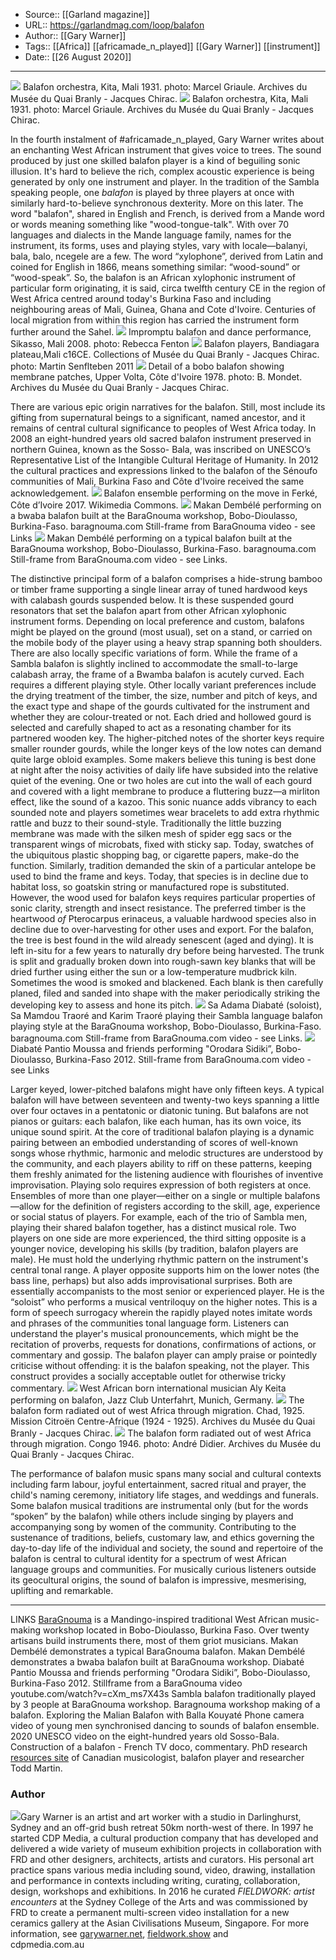 ﻿
  * Source:: [[Garland magazine]]
  * URL:: https://garlandmag.com/loop/balafon
  * Author:: [[Gary Warner]]
  * Tags:: [[Africa]] [[africamade_n_played]] [[Gary Warner]] [[instrument]]
  * Date:: [[26 August 2020]]


* * *
[![](https://garlandmag.com/wp-content/uploads/2020/08/01a_CU_QdB_1931-1024x573.jpg)](https://garlandmag.com/wp-content/uploads/2020/08/01a_CU_QdB_1931.jpg)
     Balafon orchestra, Kita, Mali 1931. photo: Marcel Griaule. Archives du Musée du Quai Branly - Jacques Chirac.
[![](https://garlandmag.com/wp-content/uploads/2020/08/01_QdB_1931-1024x576.jpg)](https://garlandmag.com/wp-content/uploads/2020/08/01_QdB_1931.jpg)
     Balafon orchestra, Kita, Mali 1931. photo: Marcel Griaule. Archives du Musée du Quai Branly - Jacques Chirac.
  

In the fourth instalment of #africamade_n_played, Gary Warner writes about an enchanting West African instrument that gives voice to trees.
The sound produced by just one skilled balafon player is a kind of beguiling sonic illusion. It's hard to believe the rich, complex acoustic experience is being generated by only one instrument and player. In the tradition of the Sambla speaking people, one _balafon_ is played by three players at once with similarly hard-to-believe synchronous dexterity. More on this later.
The word "balafon", shared in English and French, is derived from a Mande word or words meaning something like "wood-tongue-talk". With over 70 languages and dialects in the Mande language family, names for the instrument, its forms, uses and playing styles, vary with locale—balanyi, bala, balo, ncegele are a few. The word “xylophone”, derived from Latin and coined for English in 1866, means something similar: “wood-sound” or “wood-speak”. So, the balafon is an African xylophonic instrument of particular form originating, it is said, circa twelfth century CE in the region of West Africa centred around today's Burkina Faso and including neighbouring areas of Mali, Guinea, Ghana and Cote d'Ivoire. Centuries of local migration from within this region has carried the instrument form further around the Sahel.
[![](https://garlandmag.com/wp-content/uploads/2020/08/03_SIKASSO_MALI_2008_Rebecca_Fenton-1024x768.jpg)](https://garlandmag.com/wp-content/uploads/2020/08/03_SIKASSO_MALI_2008_Rebecca_Fenton.jpg)
     Impromptu balafon and dance performance, Sikasso, Mali 2008. photo: Rebecca Fenton
[![](https://garlandmag.com/wp-content/uploads/2020/08/02_Martin_Senflteben_2011-683x1024.jpg)](https://garlandmag.com/wp-content/uploads/2020/08/02_Martin_Senflteben_2011.jpg)
     Balafon players, Bandiagara plateau,Mali c16CE. Collections of Musée du Quai Branly - Jacques Chirac. photo: Martin Senflteben 2011
[![](https://garlandmag.com/wp-content/uploads/2020/08/04_QdB_INSTRUMENT-679x1024.jpg)](https://garlandmag.com/wp-content/uploads/2020/08/04_QdB_INSTRUMENT.jpg)
     Detail of a bobo balafon showing membrane patches, Upper Volta, Côte d'Ivoire 1978. photo: B. Mondet. Archives du Musée du Quai Branly - Jacques Chirac.
  

There are various epic origin narratives for the balafon. Still, most include its gifting from supernatural beings to a significant, named ancestor, and it remains of central cultural significance to peoples of West Africa today. In 2008 an eight-hundred years old sacred balafon instrument preserved in northern Guinea, known as the Sosso- Bala, was inscribed on UNESCO’s Representative List of the Intangible Cultural Heritage of Humanity. In 2012 the cultural practices and expressions linked to the balafon of the Sénoufo communities of Mali, Burkina Faso and Côte d'Ivoire received the same acknowledgement.
[![](https://garlandmag.com/wp-content/uploads/2020/08/05_ENSEMBLE_BALAFON_PLAYERS_01-1024x576.jpg)](https://garlandmag.com/wp-content/uploads/2020/08/05_ENSEMBLE_BALAFON_PLAYERS_01.jpg)
     Balafon ensemble performing on the move in Ferké, Côte d’Ivoire 2017. Wikimedia Commons.
[![](https://garlandmag.com/wp-content/uploads/2020/08/07_BWAMBA_BALAFON_PLAYER_01-1024x576.jpg)](https://garlandmag.com/wp-content/uploads/2020/08/07_BWAMBA_BALAFON_PLAYER_01.jpg)
     Makan Dembélé performing on a bwaba balafon built at the BaraGnouma workshop, Bobo-Dioulasso, Burkina-Faso. baragnouma.com Still-frame from BaraGnouma video - see Links
[![](https://garlandmag.com/wp-content/uploads/2020/08/06_SENOUFO_BALAFON_PLAYERS_01-1024x576.jpg)](https://garlandmag.com/wp-content/uploads/2020/08/06_SENOUFO_BALAFON_PLAYERS_01.jpg)
     Makan Dembélé performing on a typical balafon built at the BaraGnouma workshop, Bobo-Dioulasso, Burkina-Faso. baragnouma.com Still-frame from BaraGnouma.com video - see Links.
  

The distinctive principal form of a balafon comprises a hide-strung bamboo or timber frame supporting a single linear array of tuned hardwood keys with calabash gourds suspended below. It is these suspended gourd resonators that set the balafon apart from other African xylophonic instrument forms. Depending on local preference and custom, balafons might be played on the ground (most usual), set on a stand, or carried on the mobile body of the player using a heavy strap spanning both shoulders.
There are also locally specific variations of form. While the frame of a Sambla balafon is slightly inclined to accommodate the small-to-large calabash array, the frame of a Bwamba balafon is acutely curved. Each requires a different playing style. Other locally variant preferences include the drying treatment of the timber, the size, number and pitch of keys, and the exact type and shape of the gourds cultivated for the instrument and whether they are colour-treated or not.
Each dried and hollowed gourd is selected and carefully shaped to act as a resonating chamber for its partnered wooden key. The higher-pitched notes of the shorter keys require smaller rounder gourds, while the longer keys of the low notes can demand quite large obloid examples. Some makers believe this tuning is best done at night after the noisy activities of daily life have subsided into the relative quiet of the evening.
One or two holes are cut into the wall of each gourd and covered with a light membrane to produce a fluttering buzz—a mirliton effect, like the sound of a kazoo. This sonic nuance adds vibrancy to each sounded note and players sometimes wear bracelets to add extra rhythmic rattle and buzz to their sound-style. Traditionally the little buzzing membrane was made with the silken mesh of spider egg sacs or the transparent wings of microbats, fixed with sticky sap. Today, swatches of the ubiquitous plastic shopping bag, or cigarette papers, make-do the function. Similarly, tradition demanded the skin of a particular antelope be used to bind the frame and keys. Today, that species is in decline due to habitat loss, so goatskin string or manufactured rope is substituted.
However, the wood used for balafon keys requires particular properties of sonic clarity, strength and insect resistance. The preferred timber is the heartwood _of_ Pterocarpus erinaceus, a valuable hardwood species also in decline due to over-harvesting for other uses and export. For the balafon, the tree is best found in the wild already senescent (aged and dying). It is left in-situ for a few years to naturally dry before being harvested. The trunk is split and gradually broken down into rough-sawn key blanks that will be dried further using either the sun or a low-temperature mudbrick kiln. Sometimes the wood is smoked and blackened. Each blank is then carefully planed, filed and sanded into shape with the maker periodically striking the developing key to assess and hone its pitch.
[![](https://garlandmag.com/wp-content/uploads/2020/08/09_SAMBLA_BALAFON_PLAYERS_01-1024x576.jpg)](https://garlandmag.com/wp-content/uploads/2020/08/09_SAMBLA_BALAFON_PLAYERS_01.jpg)
     Sa Adama Diabaté (soloist), Sa Mamdou Traoré and Karim Traoré playing their Sambla language balafon playing style at the BaraGnouma workshop, Bobo-Dioulasso, Burkina-Faso. baragnouma.com Still-frame from BaraGnouma.com video - see Links.
[![](https://garlandmag.com/wp-content/uploads/2020/08/08_COURTYARD_BALAFON_PLAYERS_01-1024x576.jpg)](https://garlandmag.com/wp-content/uploads/2020/08/08_COURTYARD_BALAFON_PLAYERS_01.jpg)
     Diabaté Pantio Moussa and friends performing "Orodara Sidiki”, Bobo-Dioulasso, Burkina-Faso 2012. Still-frame from BaraGnouma.com video - see Links
  

Larger keyed, lower-pitched balafons might have only fifteen keys. A typical balafon will have between seventeen and twenty-two keys spanning a little over four octaves in a pentatonic or diatonic tuning. But balafons are not pianos or guitars: each balafon, like each human, has its own voice, its unique sound spirit.
At the core of traditional balafon playing is a dynamic pairing between an embodied understanding of scores of well-known songs whose rhythmic, harmonic and melodic structures are understood by the community, and each players ability to riff on these patterns, keeping them freshly animated for the listening audience with flourishes of inventive improvisation. Playing solo requires expression of both registers at once. Ensembles of more than one player—either on a single or multiple balafons—allow for the definition of registers according to the skill, age, experience or social status of players.
For example, each of the trio of Sambla men, playing their shared balafon together, has a distinct musical role. Two players on one side are more experienced, the third sitting opposite is a younger novice, developing his skills (by tradition, balafon players are male). He must hold the underlying rhythmic pattern on the instrument's central tonal range. A player opposite supports him on the lower notes (the bass line, perhaps) but also adds improvisational surprises.
Both are essentially accompanists to the most senior or experienced player. He is the “soloist” who performs a musical ventriloquy on the higher notes. This is a form of speech surrogacy wherein the rapidly played notes imitate words and phrases of the communities tonal language form. Listeners can understand the player's musical pronouncements, which might be the recitation of proverbs, requests for donations, confirmations of actions, or commentary and gossip. The balafon player can amply praise or pointedly criticise without offending: it is the balafon speaking, not the player. This construct provides a socially acceptable outlet for otherwise tricky commentary.
[![](https://garlandmag.com/wp-content/uploads/2020/08/12_Balafon_Aly_Keita_Unterfahrt_2010-03-11-001-1024x768.jpg)](https://garlandmag.com/wp-content/uploads/2020/08/12_Balafon_Aly_Keita_Unterfahrt_2010-03-11-001.jpg)
     West African born international musician Aly Keita performing on balafon, Jazz Club Unterfahrt, Munich, Germany.
[![](https://garlandmag.com/wp-content/uploads/2020/08/10_QdB_1925.jpg)](https://garlandmag.com/wp-content/uploads/2020/08/10_QdB_1925.jpg)
     The balafon form radiated out of west Africa through migration. Chad, 1925. Mission Citroën Centre-Afrique (1924 - 1925). Archives du Musée du Quai Branly - Jacques Chirac.
[![](https://garlandmag.com/wp-content/uploads/2020/08/11_QdB_KONGO.jpg)](https://garlandmag.com/wp-content/uploads/2020/08/11_QdB_KONGO.jpg)
     The balafon form radiated out of west Africa through migration. Congo 1946. photo: André Didier. Archives du Musée du Quai Branly - Jacques Chirac.
  

The performance of balafon music spans many social and cultural contexts including farm labour, joyful entertainment, sacred ritual and prayer, the child's naming ceremony, initiatory life stages, and weddings and funerals. Some balafon musical traditions are instrumental only (but for the words “spoken” by the balafon) while others include singing by players and accompanying song by women of the community.
Contributing to the sustenance of traditions, beliefs, customary law, and ethics governing the day-to-day life of the individual and society, the sound and repertoire of the balafon is central to cultural identity for a spectrum of west African language groups and communities. For musically curious listeners outside its geocultural origins, the sound of balafon is impressive, mesmerising, uplifting and remarkable.
____________________________________________________________________________________
LINKS
[BaraGnouma](http://baragnouma.com/en/6-pentatonic-balafons) is a Mandingo-inspired traditional West African music-making workshop located in Bobo-Dioulasso, Burkina Faso. Over twenty artisans build instruments there, most of them griot musicians.
Makan Dembélé demonstrates a typical BaraGnouma balafon.
Makan Dembélé demonstrates a bwaba balafon built at BaraGnouma workshop.
Diabaté Pantio Moussa and friends performing "Orodara Sidiki”, Bobo-Dioulasso, Burkina-Faso 2012. Stillframe from a BaraGnouma video youtube.com/watch?v=cXm_ms7X43s
Sambla balafon traditionally played by 3 people at BaraGnouma workshop.
Baragnouma workshop making of a balafon.
Exploring the Malian Balafon with Balla Kouyaté
Phone camera video of young men synchronised dancing to sounds of balafon ensemble. 2020
UNESCO video on the eight-hundred years old Sosso-Bala.
Construction of a balafon - French TV doco, commentary.
PhD research [resources site](http://mandebala.net) of Canadian musicologist, balafon player and researcher Todd Martin.
### Author
[![](https://garlandmag.com/wp-content/uploads/2018/03/G_Warner_PORTRAIT_2018.jpg)](https://garlandmag.com/wp-content/uploads/2018/03/G_Warner_PORTRAIT_2018.jpg)Gary Warner is an artist and art worker with a studio in Darlinghurst, Sydney and an off-grid bush retreat 50km north-west of there. In 1997 he started CDP Media, a cultural production company that has developed and delivered a wide variety of museum exhibition projects in collaboration with FRD and other designers, architects, artists and curators. His personal art practice spans various media including sound, video, drawing, installation and performance in contexts including writing, curating, collaboration, design, workshops and exhibitions. In 2016 he curated _FIELDWORK: artist encounters_ at the Sydney College of the Arts and was commissioned by FRD to create a permanent multi-screen video installation for a new ceramics gallery at the Asian Civilisations Museum, Singapore. For more information, see [garywarner.net](http://garywarner.net), [fieldwork.show](http://fieldwork.show) and [](http://cdpmedia.com.au)  
cdpmedia.com.au
